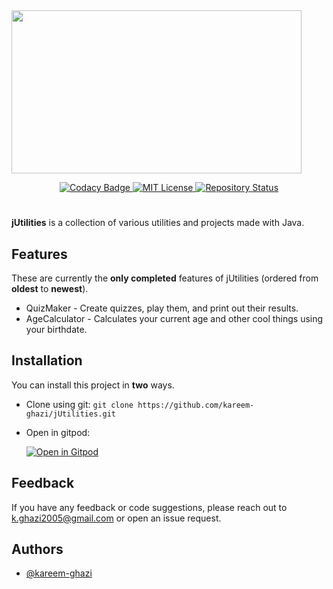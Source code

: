 <img src="https://i.imgur.com/EKmRMjU.png" width="464" height="261">

<p align="center">
  <a href="https://www.codacy.com/gh/kareem-ghazi/jUtilities/dashboard?utm_source=github.com&amp;utm_medium=referral&amp;utm_content=kareem-ghazi/jUtilities&amp;utm_campaign=Badge_Grade">
  <img
      src="https://app.codacy.com/project/badge/Grade/4d03276c339f404988e2e03a3e85f0ef"
      alt="Codacy Badge"/>
  </a>
  <a href="https://opensource.org/licenses/MIT">
  <img
      src="https://img.shields.io/badge/License-MIT-red.svg"
      alt="MIT License"/>
  </a>
  <a href="https://github.com/kareem-ghazi/jUtilities">
  <img
      src="https://img.shields.io/badge/Status-Active-brightgreen"
      alt="Repository Status"/>
  </a>
</p>

<h1></h1>

**jUtilities** is a collection of various utilities and projects made with Java.

## Features

These are currently the **only completed** features of jUtilities (ordered from **oldest** to **newest**).

  - QuizMaker - Create quizzes, play them, and print out their results.
  - AgeCalculator - Calculates your current age and other cool things using your birthdate.

## Installation

You can install this project in **two** ways.

  - Clone using git: `git clone https://github.com/kareem-ghazi/jUtilities.git`
  - Open in gitpod: 
  
    [![Open in Gitpod](https://gitpod.io/button/open-in-gitpod.svg)](https://gitpod.io/#https://github.com/kareem-ghazi/jUtilities)

## Feedback

If you have any feedback or code suggestions, please reach out to k.ghazi2005@gmail.com or open an issue request.

## Authors

  - [@kareem-ghazi](https://www.github.com/kareem-ghazi)
